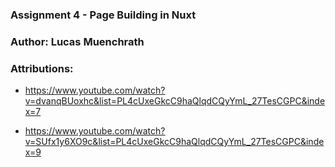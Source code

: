 ### Assignment 4 - Page Building in Nuxt

### Author: Lucas Muenchrath

### Attributions:

- https://www.youtube.com/watch?v=dvanqBUoxhc&list=PL4cUxeGkcC9haQlqdCQyYmL_27TesCGPC&index=7

- https://www.youtube.com/watch?v=SUfx1y6XO9c&list=PL4cUxeGkcC9haQlqdCQyYmL_27TesCGPC&index=9
